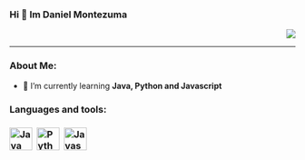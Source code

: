 ### Hi 👋 Im Daniel Montezuma
<div id="header" align="right">
<img src=https://media.giphy.com/media/RbDKaczqWovIugyJmW/giphy.gif  widht="150"/>
</div>

<div 
<h1 align="center" Hi 👋 Im Daniel Montezuma <h1/>
</div>

---
### About Me:
- 🌱 I’m currently learning **Java, Python and Javascript**

<div align="left">
<h3> Languages and tools: <h3/>
<div>
  <img src=https://es.vexels.com/png-svg/vista-previa/166401/icono-del-lenguaje-de-programacion-java  title="Java" alt="Java" width="40" height="40"/>&nbsp
  <img src=https://icon-icons.com/es/icono/python/104452  title="Python" alt="Python" width="40" height="40"/>&nbsp
  <img src=![logojs](https://user-images.githubusercontent.com/103274916/197830923-77083854-0233-4fef-b59d-5c505dd35dd1.png  title="Javascript" alt="Javascript" width="40" height="40"/>&nbsp
</div>
